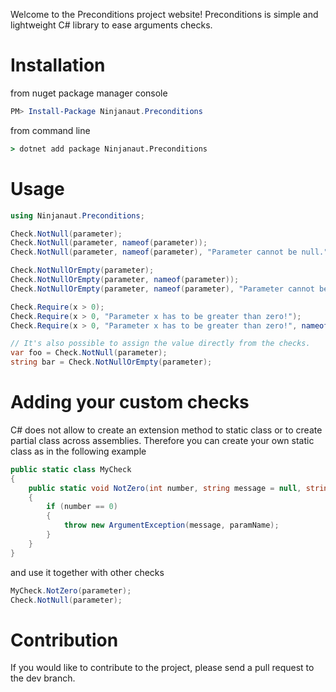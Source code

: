 Welcome to the Preconditions project website! Preconditions is simple and lightweight C# library to ease arguments checks.

# Installation

from nuget package manager console
```powershell
PM> Install-Package Ninjanaut.Preconditions
```
from command line
```cmd
> dotnet add package Ninjanaut.Preconditions
```

# Usage

```csharp
using Ninjanaut.Preconditions;

Check.NotNull(parameter);
Check.NotNull(parameter, nameof(parameter));
Check.NotNull(parameter, nameof(parameter), "Parameter cannot be null.");

Check.NotNullOrEmpty(parameter);
Check.NotNullOrEmpty(parameter, nameof(parameter));
Check.NotNullOrEmpty(parameter, nameof(parameter), "Parameter cannot be null or empty.");

Check.Require(x > 0);
Check.Require(x > 0, "Parameter x has to be greater than zero!");
Check.Require(x > 0, "Parameter x has to be greater than zero!", nameof(x));

// It's also possible to assign the value directly from the checks.
var foo = Check.NotNull(parameter);
string bar = Check.NotNullOrEmpty(parameter);
```

# Adding your custom checks

C# does not allow to create an extension method to static class or to create partial class across assemblies.
Therefore you can create your own static class as in the following example

```csharp
public static class MyCheck
{
	public static void NotZero(int number, string message = null, string paramName = null)
    {
        if (number == 0)
        {
            throw new ArgumentException(message, paramName);
        }
    }
}
```

and use it together with other checks

```csharp
MyCheck.NotZero(parameter);
Check.NotNull(parameter);
```

# Contribution

If you would like to contribute to the project, please send a pull request to the dev branch.

